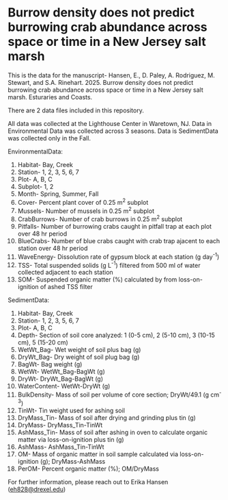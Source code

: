 # Burrow density does not predict burrowing crab abundance across space or time in a New Jersey salt marsh 

This is the data for the manuscript-
Hansen, E., D. Paley, A. Rodriguez, M. Stewart, and S.A. Rinehart. 2025. Burrow density does not predict burrowing crab abundance across space or time in a New Jersey salt marsh. Esturaries and Coasts.

There are 2 data files included in this repository.

All data was collected at the Lighthouse Center in Waretown, NJ. Data in Environmental Data was collected across 3 seasons. Data is SedimentData was collected only in the Fall.

EnvironmentalData:
1. Habitat- Bay, Creek
2. Station- 1, 2, 3, 5, 6, 7
3. Plot- A, B, C
4. Subplot- 1, 2
5. Month- Spring, Summer, Fall
6. Cover- Percent plant cover of 0.25 m<sup>2</sup> subplot
7. Mussels- Number of mussels in 0.25 m<sup>2</sup> subplot
8. CrabBurrows- Number of crab burrows in 0.25 m<sup>2</sup> subplot
9. Pitfalls- Number of burrowing crabs caught in pitfall trap at each plot over 48 hr period
10. BlueCrabs- Number of blue crabs caught with crab trap ajacent to each station over 48 hr period
11. WaveEnergy- Dissolution rate of gypsum block at each station (g day<sup>-1</sup>)
12. TSS- Total suspended solids  (g L<sup>-1</sup>) filtered from 500 ml of water collected adjacent to each station
13. SOM- Suspended organic matter (%) calculated by from loss-on-ignition of ashed TSS filter

SedimentData:
1. Habitat- Bay, Creek
2. Station- 1, 2, 3, 5, 6, 7
3. Plot- A, B, C
4. Depth- Section of soil core analyzed: 1 (0-5 cm), 2 (5-10 cm), 3 (10-15 cm), 5 (15-20 cm)
5. WetWt_Bag- Wet weight of soil plus bag (g)
6. DryWt_Bag- Dry weight of soil plug bag (g)
7. BagWt- Bag weight (g)
8. WetWt- WetWt_Bag-BagWt (g)
9. DryWt- DryWt_Bag-BagWt (g)
10. WaterContent- WetWt-DryWt (g)
11. BulkDensity- Mass of soil per volume of core section; DryWt/49.1 (g cm<sup>-3</sup>)
12. TinWt- Tin weight used for ashing soil
13. DryMass_Tin- Mass of soil after drying and grinding plus tin (g)
14. DryMass- DryMass_Tin-TinWt
15. AshMass_Tin- Mass of soil after ashing in oven to calculate organic matter via loss-on-ignition plus tin (g)
16. AshMass- AshMass_Tin-TinWt
17. OM- Mass of organic matter in soil sample calculated via loss-on-ignition (g); DryMass-AshMass
18. PerOM- Percent organic matter (%); OM/DryMass

For further information, please reach out to Erika Hansen (eh828@drexel.edu)
